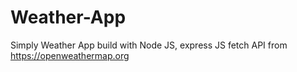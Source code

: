 # Weather-App
Simply Weather App build with Node JS, express JS
fetch API from https://openweathermap.org
